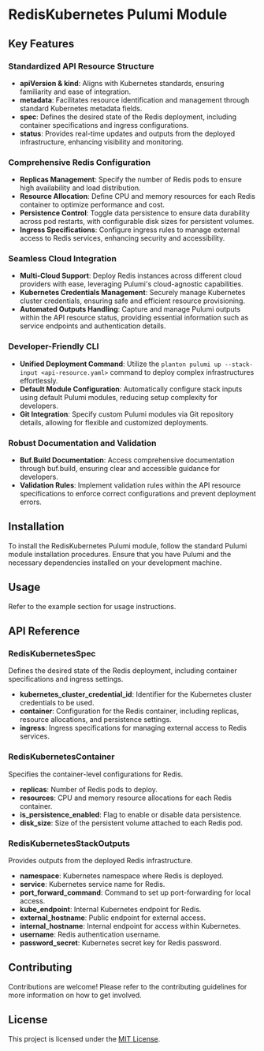 # RedisKubernetes Pulumi Module

## Key Features

### Standardized API Resource Structure
- **apiVersion & kind**: Aligns with Kubernetes standards, ensuring familiarity and ease of integration.
- **metadata**: Facilitates resource identification and management through standard Kubernetes metadata fields.
- **spec**: Defines the desired state of the Redis deployment, including container specifications and ingress configurations.
- **status**: Provides real-time updates and outputs from the deployed infrastructure, enhancing visibility and monitoring.

### Comprehensive Redis Configuration
- **Replicas Management**: Specify the number of Redis pods to ensure high availability and load distribution.
- **Resource Allocation**: Define CPU and memory resources for each Redis container to optimize performance and cost.
- **Persistence Control**: Toggle data persistence to ensure data durability across pod restarts, with configurable disk sizes for persistent volumes.
- **Ingress Specifications**: Configure ingress rules to manage external access to Redis services, enhancing security and accessibility.

### Seamless Cloud Integration
- **Multi-Cloud Support**: Deploy Redis instances across different cloud providers with ease, leveraging Pulumi's cloud-agnostic capabilities.
- **Kubernetes Credentials Management**: Securely manage Kubernetes cluster credentials, ensuring safe and efficient resource provisioning.
- **Automated Outputs Handling**: Capture and manage Pulumi outputs within the API resource status, providing essential information such as service endpoints and authentication details.

### Developer-Friendly CLI
- **Unified Deployment Command**: Utilize the `planton pulumi up --stack-input <api-resource.yaml>` command to deploy complex infrastructures effortlessly.
- **Default Module Configuration**: Automatically configure stack inputs using default Pulumi modules, reducing setup complexity for developers.
- **Git Integration**: Specify custom Pulumi modules via Git repository details, allowing for flexible and customized deployments.

### Robust Documentation and Validation
- **Buf.Build Documentation**: Access comprehensive documentation through buf.build, ensuring clear and accessible guidance for developers.
- **Validation Rules**: Implement validation rules within the API resource specifications to enforce correct configurations and prevent deployment errors.

## Installation

To install the RedisKubernetes Pulumi module, follow the standard Pulumi module installation procedures. Ensure that you have Pulumi and the necessary dependencies installed on your development machine.

## Usage

Refer to the example section for usage instructions.

## API Reference

### RedisKubernetesSpec
Defines the desired state of the Redis deployment, including container specifications and ingress settings.

- **kubernetes_cluster_credential_id**: Identifier for the Kubernetes cluster credentials to be used.
- **container**: Configuration for the Redis container, including replicas, resource allocations, and persistence settings.
- **ingress**: Ingress specifications for managing external access to Redis services.

### RedisKubernetesContainer
Specifies the container-level configurations for Redis.

- **replicas**: Number of Redis pods to deploy.
- **resources**: CPU and memory resource allocations for each Redis container.
- **is_persistence_enabled**: Flag to enable or disable data persistence.
- **disk_size**: Size of the persistent volume attached to each Redis pod.

### RedisKubernetesStackOutputs
Provides outputs from the deployed Redis infrastructure.

- **namespace**: Kubernetes namespace where Redis is deployed.
- **service**: Kubernetes service name for Redis.
- **port_forward_command**: Command to set up port-forwarding for local access.
- **kube_endpoint**: Internal Kubernetes endpoint for Redis.
- **external_hostname**: Public endpoint for external access.
- **internal_hostname**: Internal endpoint for access within Kubernetes.
- **username**: Redis authentication username.
- **password_secret**: Kubernetes secret key for Redis password.

## Contributing

Contributions are welcome! Please refer to the contributing guidelines for more information on how to get involved.

## License

This project is licensed under the [MIT License](LICENSE).